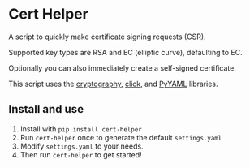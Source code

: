 # Cert Helper

A script to quickly make certificate signing requests (CSR).

Supported key types are RSA and EC (elliptic curve), defaulting to EC.

Optionally you can also immediately create a self-signed certificate.

This script uses the [cryptography], [click], and [PyYAML] libraries.

## Install and use

1. Install with `pip install cert-helper`
1. Run `cert-helper` once to generate the default `settings.yaml`
1. Modify `settings.yaml` to your needs.
1. Then run `cert-helper` to get started!

[cryptography]: https://cryptography.io/
[click]: https://click.palletsprojects.com/
[PyYAML]: https://pyyaml.org/
